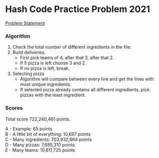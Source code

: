 # Hash Code Practice Problem 2021
[Problem Statement](https://bytefreaks.net/google/hash-code/google-hash-code-2021-practice-problem)


### Algorithm
1. Check the total number of different ingredients in the file.
2. Build deliveries.
    - First pick teams of 4, after that 3, after that 2.
    - If 5 pizza is left choose 3 and 2.
    - If no pizza is left, break.
3. Selecting pizza
    - Algorithm will compare between every line and get the lines with most unique ingredients.
    - If selected pizza already contains all different ingredients, pick pizzas with the least ingredient. 

### Scores
Total score 722,240,461 points.

A - Example: 65 points \
B - A little bit of everything: 10,697 points \
C - Many ingredients: 703,932,664 points \
D - Many pizzas: 7,685,310 points \
E - Many teams: 10,611,725 points
